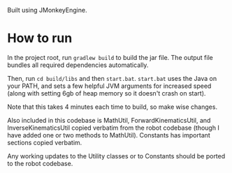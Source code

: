 Built using JMonkeyEngine.

# How to run

In the project root, run `gradlew build` to build the jar file. The output file bundles all required dependencies automatically.

Then, run `cd build/libs` and then `start.bat`. `start.bat` uses the Java on your PATH, and sets a few helpful JVM arguments for increased speed (along with setting 6gb of heap memory so it doesn't crash on start).

Note that this takes 4 minutes each time to build, so make wise changes.

Also included in this codebase is MathUtil, ForwardKinematicsUtil, and InverseKinematicsUtil copied verbatim from the robot codebase (though I have added one or two methods to MathUtil). Constants has important sections copied verbatim.

Any working updates to the Utility classes or to Constants should be ported to the robot codebase.